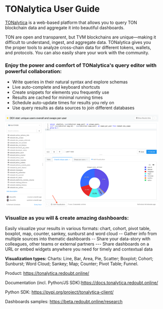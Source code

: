 # TONalytica User Guide

[TONalytica](https://tonalytica.redoubt.online/) is a web-based platform that allows you to query TON blockchain data and aggregate it into beautiful 
dashboards.

TON are open and transparent, but TVM blockchains are unique—making it difficult to understand, ingest, and aggregate data. TONalytica gives you the proper tools to analyze cross-chain data for different tokens, wallets, and protocols. You can also easily share your work with the community.

### Enjoy the power and comfort of TONalytica's query editor with powerful collaboration:

- Write queries in their natural syntax and explore schemas
- Live auto-complete and keyboard shortcuts
- Create snippets for elements you frequently use
- Results are cached for minimal running times
- Schedule auto-update times for results you rely on
- Use query results as data sources to join different databases

![SQL Editor](./content/editor.png)

### Visualize as you will & create amazing dashboards:


Easily visualize your results in various formats: chart, cohort, pivot table, boxplot, map, counter, sankey, sunburst and word cloud
-- Gather info from multiple sources into thematic dashboards
-- Share your data-story with colleagues, other teams or external partners
--- Share dashboards on a URL or embed widgets anywhere you need for timely and contextual data

**Visualization types:** 
Charts: Line, Bar, Area, Pie, Scatter; Boxplot; Cohort; Sunburst; Word Cloud; Sankey; Map; Counter; Pivot Table; Funnel. 


Product: https://tonalytica.redoubt.online/ 

Documentation (incl. Python/JS SDK):https://docs.tonalytica.redoubt.online/

Python SDK: https://pypi.org/project/tonalytica-client/ 

Dashboards samples: https://beta.redoubt.online/research 